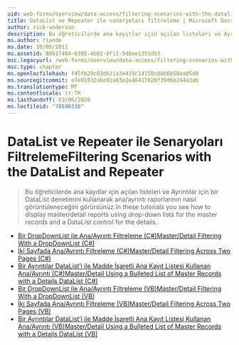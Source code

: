 ```yaml
---
uid: web-forms/overview/data-access/filtering-scenarios-with-the-datalist-and-repeater/index
title: DataList ve Repeater ile senaryoları filtreleme | Microsoft Docs
author: rick-anderson
description: Bu öğreticilerde ana kayıtlar için açılan listeleri ve Ayrıntılar için bir DataList denetimini kullanarak ana/ayrıntı raporlarının nasıl görüntüleneceğini görürsünüz.
ms.author: riande
ms.date: 10/05/2011
ms.assetid: 80b17464-8395-4b82-8f11-5d8ee1351d53
msc.legacyurl: /web-forms/overview/data-access/filtering-scenarios-with-the-datalist-and-repeater
msc.type: chapter
ms.openlocfilehash: f45fb29c03db21a34419c14150c88b6b58ea05d0
ms.sourcegitcommit: e7e91932a6e91a63e2e46417626f39d6b244a3ab
ms.translationtype: MT
ms.contentlocale: tr-TR
ms.lasthandoff: 03/06/2020
ms.locfileid: "78590330"
---
```

# <a name="filtering-scenarios-with-the-datalist-and-repeater"></a><span data-ttu-id="ee76a-103">DataList ve Repeater ile Senaryoları Filtreleme</span><span class="sxs-lookup"><span data-stu-id="ee76a-103">Filtering Scenarios with the DataList and Repeater</span></span>

> <span data-ttu-id="ee76a-104">Bu öğreticilerde ana kayıtlar için açılan listeleri ve Ayrıntılar için bir DataList denetimini kullanarak ana/ayrıntı raporlarının nasıl görüntüleneceğini görürsünüz.</span><span class="sxs-lookup"><span data-stu-id="ee76a-104">In these tutorials you see how to display master/detail reports using drop-down lists for the master records and a DataList control for the details.</span></span>

- [<span data-ttu-id="ee76a-105">Bir DropDownList ile Ana/Ayrıntı Filtreleme (C#)</span><span class="sxs-lookup"><span data-stu-id="ee76a-105">Master/Detail Filtering With a DropDownList (C#)</span></span>](master-detail-filtering-with-a-dropdownlist-datalist-cs.md)
- [<span data-ttu-id="ee76a-106">İki Sayfada Ana/Ayrıntı Filtreleme (C#)</span><span class="sxs-lookup"><span data-stu-id="ee76a-106">Master/Detail Filtering Across Two Pages (C#)</span></span>](master-detail-filtering-acess-two-pages-datalist-cs.md)
- [<span data-ttu-id="ee76a-107">Bir Ayrıntılar DataList’i ile Madde İşaretli Ana Kayıt Listesi Kullanan Ana/Ayrıntı (C#)</span><span class="sxs-lookup"><span data-stu-id="ee76a-107">Master/Detail Using a Bulleted List of Master Records with a Details DataList (C#)</span></span>](master-detail-using-a-bulleted-list-of-master-records-with-a-details-datalist-cs.md)
- [<span data-ttu-id="ee76a-108">Bir DropDownList ile Ana/Ayrıntı Filtreleme (VB)</span><span class="sxs-lookup"><span data-stu-id="ee76a-108">Master/Detail Filtering With a DropDownList (VB)</span></span>](master-detail-filtering-with-a-dropdownlist-datalist-vb.md)
- [<span data-ttu-id="ee76a-109">İki Sayfada Ana/Ayrıntı Filtreleme (VB)</span><span class="sxs-lookup"><span data-stu-id="ee76a-109">Master/Detail Filtering Across Two Pages (VB)</span></span>](master-detail-filtering-acess-two-pages-datalist-vb.md)
- [<span data-ttu-id="ee76a-110">Bir Ayrıntılar DataList’i ile Madde İşaretli Ana Kayıt Listesi Kullanan Ana/Ayrıntı (VB)</span><span class="sxs-lookup"><span data-stu-id="ee76a-110">Master/Detail Using a Bulleted List of Master Records with a Details DataList (VB)</span></span>](master-detail-using-a-bulleted-list-of-master-records-with-a-details-datalist-vb.md)
